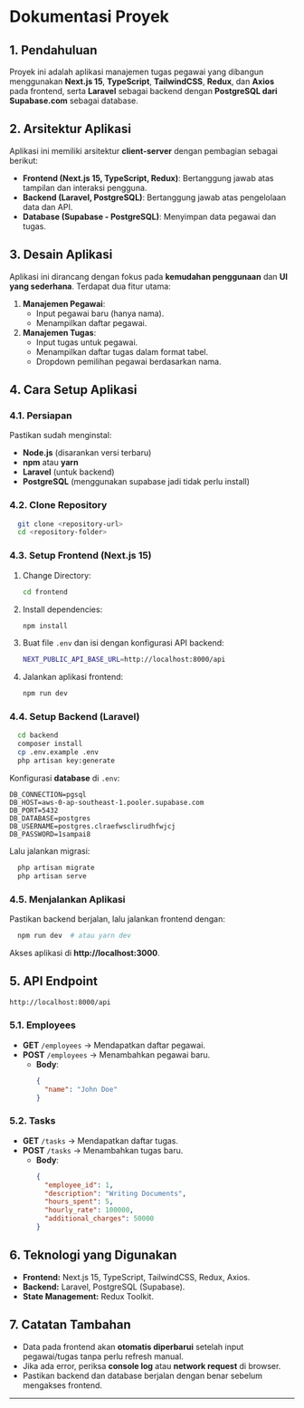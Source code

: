 # Dokumentasi Proyek

## 1. Pendahuluan
Proyek ini adalah aplikasi manajemen tugas pegawai yang dibangun menggunakan **Next.js 15**, **TypeScript**, **TailwindCSS**, **Redux**, dan **Axios** pada frontend, serta **Laravel** sebagai backend dengan **PostgreSQL dari Supabase.com** sebagai database.

## 2. Arsitektur Aplikasi
Aplikasi ini memiliki arsitektur **client-server** dengan pembagian sebagai berikut:
- **Frontend (Next.js 15, TypeScript, Redux)**: Bertanggung jawab atas tampilan dan interaksi pengguna.
- **Backend (Laravel, PostgreSQL)**: Bertanggung jawab atas pengelolaan data dan API.
- **Database (Supabase - PostgreSQL)**: Menyimpan data pegawai dan tugas.

## 3. Desain Aplikasi
Aplikasi ini dirancang dengan fokus pada **kemudahan penggunaan** dan **UI yang sederhana**. Terdapat dua fitur utama:
1. **Manajemen Pegawai**:
   - Input pegawai baru (hanya nama).
   - Menampilkan daftar pegawai.
2. **Manajemen Tugas**:
   - Input tugas untuk pegawai.
   - Menampilkan daftar tugas dalam format tabel.
   - Dropdown pemilihan pegawai berdasarkan nama.

## 4. Cara Setup Aplikasi
### 4.1. Persiapan
Pastikan sudah menginstal:
- **Node.js** (disarankan versi terbaru)
- **npm** atau **yarn**
- **Laravel** (untuk backend)
- **PostgreSQL** (menggunakan supabase jadi tidak perlu install)

### 4.2. Clone Repository
```sh
  git clone <repository-url>
  cd <repository-folder>
```

### 4.3. Setup Frontend (Next.js 15)
1. Change Directory:
    ```sh
    cd frontend
    ```
2. Install dependencies:
    ```sh
    npm install
    ```
3. Buat file `.env` dan isi dengan konfigurasi API backend:
    ```sh
    NEXT_PUBLIC_API_BASE_URL=http://localhost:8000/api
    ```
4. Jalankan aplikasi frontend:
    ```sh
    npm run dev
    ```

### 4.4. Setup Backend (Laravel)
```sh
  cd backend
  composer install
  cp .env.example .env
  php artisan key:generate
```
Konfigurasi **database** di `.env`:
```env
DB_CONNECTION=pgsql
DB_HOST=aws-0-ap-southeast-1.pooler.supabase.com
DB_PORT=5432
DB_DATABASE=postgres
DB_USERNAME=postgres.clraefwsclirudhfwjcj
DB_PASSWORD=1sampai8
```
Lalu jalankan migrasi:
```sh
  php artisan migrate
  php artisan serve
```

### 4.5. Menjalankan Aplikasi
Pastikan backend berjalan, lalu jalankan frontend dengan:
```sh
  npm run dev  # atau yarn dev
```
Akses aplikasi di **http://localhost:3000**.

## 5. API Endpoint
```sh
http://localhost:8000/api
```
### 5.1. Employees
- **GET** `/employees` → Mendapatkan daftar pegawai.
- **POST** `/employees` → Menambahkan pegawai baru.
  - **Body**:
    ```json
    {
      "name": "John Doe"
    }
    ```

### 5.2. Tasks
- **GET** `/tasks` → Mendapatkan daftar tugas.
- **POST** `/tasks` → Menambahkan tugas baru.
  - **Body**:
    ```json
    {
      "employee_id": 1,
      "description": "Writing Documents",
      "hours_spent": 5,
      "hourly_rate": 100000,
      "additional_charges": 50000
    }
    ```

## 6. Teknologi yang Digunakan
- **Frontend:** Next.js 15, TypeScript, TailwindCSS, Redux, Axios.
- **Backend:** Laravel, PostgreSQL (Supabase).
- **State Management:** Redux Toolkit.

## 7. Catatan Tambahan
- Data pada frontend akan **otomatis diperbarui** setelah input pegawai/tugas tanpa perlu refresh manual.
- Jika ada error, periksa **console log** atau **network request** di browser.
- Pastikan backend dan database berjalan dengan benar sebelum mengakses frontend.

---